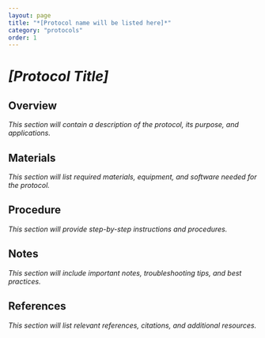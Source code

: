 ```yaml
---
layout: page
title: "*[Protocol name will be listed here]*"
category: "protocols"
order: 1
---
```


# *[Protocol Title]*

## Overview

*This section will contain a description of the protocol, its purpose, and applications.*

## Materials

*This section will list required materials, equipment, and software needed for the protocol.*

## Procedure

*This section will provide step-by-step instructions and procedures.*

## Notes

*This section will include important notes, troubleshooting tips, and best practices.*

## References

*This section will list relevant references, citations, and additional resources.*
